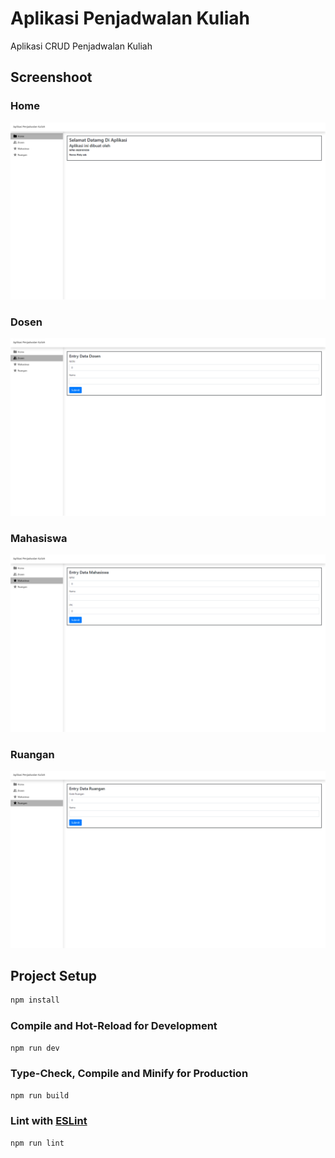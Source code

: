 # Aplikasi Penjadwalan Kuliah

Aplikasi CRUD Penjadwalan Kuliah

## Screenshoot

### Home

![Home](/public/images/Home.png)

### Dosen

![Dosen](/public/images/Dosen.png)

### Mahasiswa

![Mahasiswa](/public/images/Mahasiswa.png)

### Ruangan

![Ruangan](/public/images/Ruangan.png)

## Project Setup

```sh
npm install
```

### Compile and Hot-Reload for Development

```sh
npm run dev
```

### Type-Check, Compile and Minify for Production

```sh
npm run build
```

### Lint with [ESLint](https://eslint.org/)

```sh
npm run lint
```
